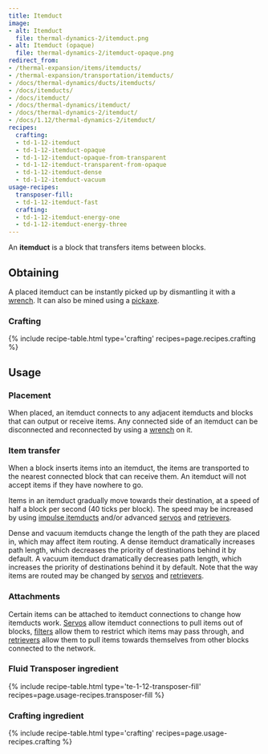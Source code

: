 ```yaml
---
title: Itemduct
image:
- alt: Itemduct
  file: thermal-dynamics-2/itemduct.png
- alt: Itemduct (opaque)
  file: thermal-dynamics-2/itemduct-opaque.png
redirect_from:
- /thermal-expansion/items/itemducts/
- /thermal-expansion/transportation/itemducts/
- /docs/thermal-dynamics/ducts/itemducts/
- /docs/itemducts/
- /docs/itemduct/
- /docs/thermal-dynamics/itemduct/
- /docs/thermal-dynamics-2/itemduct/
- /docs/1.12/thermal-dynamics-2/itemduct/
recipes:
  crafting:
  - td-1-12-itemduct
  - td-1-12-itemduct-opaque
  - td-1-12-itemduct-opaque-from-transparent
  - td-1-12-itemduct-transparent-from-opaque
  - td-1-12-itemduct-dense
  - td-1-12-itemduct-vacuum
usage-recipes:
  transposer-fill:
  - td-1-12-itemduct-fast
  crafting:
  - td-1-12-itemduct-energy-one
  - td-1-12-itemduct-energy-three
---
```


An **itemduct** is a block that transfers items between blocks.


Obtaining
---------

A placed itemduct can be instantly picked up by dismantling it with a
[wrench](../../wrenches/). It can also be mined using a
[pickaxe](https://minecraft.wiki/w/Pickaxe).

### Crafting
{% include recipe-table.html type='crafting' recipes=page.recipes.crafting %}


Usage
-----

### Placement
When placed, an itemduct connects to any adjacent itemducts and blocks that can
output or receive items. Any connected side of an itemduct can be disconnected
and reconnected by using a [wrench](../../wrenches/) on it.

### Item transfer
When a block inserts items into an itemduct, the items are transported to the
nearest connected block that can receive them. An itemduct will not accept items
if they have nowhere to go.

Items in an itemduct gradually move towards their destination, at a speed of
half a block per second (40 ticks per block). The speed may be increased by
using [impulse itemducts](../impulse-itemduct/) and/or advanced
[servos](../servos/) and [retrievers](../retrievers/).

Dense and vacuum itemducts change the length of the path they are placed in,
which may affect item routing. A dense itemduct dramatically increases path
length, which decreases the priority of destinations behind it by default. A
vacuum itemduct dramatically decreases path length, which increases the priority
of destinations behind it by default. Note that the way items are routed may be
changed by [servos](../servos/) and [retrievers](../retrievers/).

### Attachments
Certain items can be attached to itemduct connections to change how itemducts
work. [Servos](../servos/) allow itemduct connections to pull items out of
blocks, [filters](../filters/) allow them to restrict which items may pass
through, and [retrievers](../retrievers/) allow them to pull items towards
themselves from other blocks connected to the network.

### Fluid Transposer ingredient
{% include recipe-table.html type='te-1-12-transposer-fill' recipes=page.usage-recipes.transposer-fill %}

### Crafting ingredient
{% include recipe-table.html type='crafting' recipes=page.usage-recipes.crafting %}
